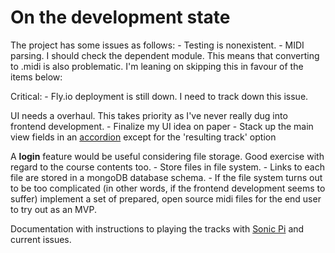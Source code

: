 # On the development state

The project has some issues as follows:
	- Testing is nonexistent.
	- MIDI parsing. I should check the dependent module. This means that converting to .midi is also problematic. I'm leaning on skipping this in favour of the items below:
	
Critical:
	- Fly.io deployment is still down. I need to track down this issue.

UI needs a overhaul. This takes priority as I've never really dug into frontend development.
	- Finalize my UI idea on paper
	- Stack up the main view fields in an [accordion](https://mui.com/material-ui/react-accordion/) except for the 'resulting track' option

A **login** feature would be useful considering file storage. Good exercise with regard to the course contents too. 
	- Store files in file system.
	- Links to each file are stored in a mongoDB database schema.
	- If the file system turns out to be too complicated (in other words, if the frontend development seems to suffer) implement a set of prepared, open source midi files for the end user to try out as an MVP.

Documentation with instructions to playing the tracks with [Sonic Pi](https://sonic-pi.net/) and current issues.
